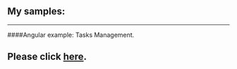 ## My samples:

---
####Angular example: Tasks Management.  

Please click [here](https://interest1024.github.io/Tasks_Management/app/index.html).
---
